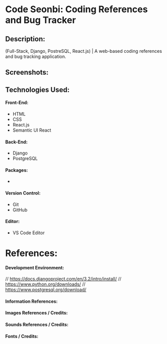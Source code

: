 # Code Seonbi: Coding References and Bug Tracker

## Description:
(Full-Stack, Django, PostreSQL, React.js) | A web-based coding references and bug tracking application.

## Screenshots:

## Technologies Used:
#### Front-End:
- HTML
- CSS
- React.js
- Semantic UI React
#### Back-End:
- Django
- PostgreSQL
#### Packages:
- 
#### Version Control:
- Git
- GitHub
#### Editor:
- VS Code Editor

# References:
#### Development Environment:
// https://docs.djangoproject.com/en/3.2/intro/install/
// https://www.python.org/downloads/
// https://www.postgresql.org/download/
#### Information References:
#### Images References / Credits:
#### Sounds References / Credits:
#### Fonts / Credits: